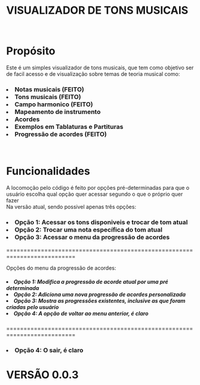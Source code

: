 # VISUALIZADOR DE TONS MUSICAIS
<br>
  <h1>Propósito</h1>
  <p>Este é um simples visualizador de tons musicais, que tem como objetivo ser de facil acesso e de visualização sobre temas de teoria musical como: <br>
    <h3>
      <list>
        <li>Notas musicais <b>(FEITO)</b> </li>
        <li>Tons musicais <b>(FEITO)</b> </li>
        <li>Campo harmonico <b>(FEITO)</b> </li>
        <li>Mapeamento de instrumento </li>
        <li>Acordes</li>
        <li>Exemplos em Tablaturas e Partituras</li>
        <li>Progressão de acordes <b>(FEITO)</b> </li>
      </list>
    </h3>
  </p>
<br>
  <h1>Funcionalidades</h1>
    <p>
      A locomoção pelo código é feito por opções pré-determinadas para que o usuário escolha qual opção quer acessar segundo o que o próprio quer fazer<br>
      Na versão atual, sendo possivel apenas três opções:
        <h3>
          <list>
            <li>Opção 1: Acessar os tons disponiveis e trocar de tom atual</li>
            <li>Opção 2: Trocar uma nota específica do tom atual</li>
            <li>Opção 3: Acessar o menu da progressão de acordes</li>
          </list>
        </h3>
            <p>==========================================================================</p>
            <p>Opções do menu da progressão de acordes: </p>
            <h5>
              <list>
                <li>Opção 1: Modifica a progressão de acorde atual por uma pré determinada</li>
                <li>Opção 2: Adiciona uma nova progressão de acordes personalizada</li>
                <li>Opção 3: Mostra as progressões existentes, inclusive as que foram criadas pelo usuário</li>
                <li>Opção 4: A opção de voltar ao menu anterior, é claro</li>
              </list>
            </h5>
            <p>==========================================================================</p>
          <h3>
              <li>Opção 4: O sair, é claro</li>
          </h3>
    </p>
  <h1>VERSÃO 0.0.3</h1>
